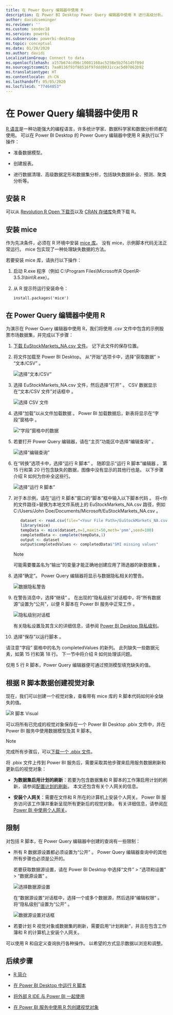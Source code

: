 ```yaml
---
title: 在 Power Query 编辑器中使用 R
description: 在 Power BI Desktop Power Query 编辑器中使用 R 进行高级分析。
author: davidiseminger
ms.reviewer: ''
ms.custom: seodec18
ms.service: powerbi
ms.subservice: powerbi-desktop
ms.topic: conceptual
ms.date: 01/28/2020
ms.author: davidi
LocalizationGroup: Connect to data
ms.openlocfilehash: a157b674cd96c10081168ac5258e5b2f6145f09d
ms.sourcegitcommit: 7aa0136f93f88516f97ddd8031ccac5d07863b92
ms.translationtype: HT
ms.contentlocale: zh-CN
ms.lasthandoff: 05/05/2020
ms.locfileid: "77464853"
---
```

# <a name="use-r-in-power-query-editor"></a>在 Power Query 编辑器中使用 R

[R 语言](https://mran.microsoft.com/documents/what-is-r)是一种功能强大的编程语言，许多统计学家、数据科学家和数据分析师都在使用。 可以在 Power BI Desktop 的 Power Query 编辑器中使用 R 来执行以下操作：

* 准备数据模型。

* 创建报表。

* 进行数据清理、高级数据定形和数据集分析，包括缺失数据补全、预测、聚类分析等。  

## <a name="install-r"></a>安装 R

可以从 [Revolution R Open 下载页](https://mran.revolutionanalytics.com/download/)以及 [CRAN 存储库](https://cran.r-project.org/bin/windows/base/)免费下载 R。

## <a name="install-mice"></a>安装 mice

作为先决条件，必须在 R 环境中安装 [mice 库](https://www.rdocumentation.org/packages/mice/versions/3.5.0/topics/mice)。 没有 mice，示例脚本代码无法正常运行。 mice 包实现了一种处理缺失数据的方法。

若要安装 mice 库，请执行以下操作：

1. 启动 R.exe 程序（例如 C:\Program Files\Microsoft\R Open\R-3.5.3\bin\R.exe）。  

2. 从 R 提示符运行安装命令：

   ``` 
   install.packages('mice') 
   ```

## <a name="use-r-in-power-query-editor"></a>在 Power Query 编辑器中使用 R

为演示在 Power Query 编辑器中使用 R，我们将使用 .csv 文件中包含的示例股票市场数据集，并完成以下步骤：

1. [下载 EuStockMarkets_NA.csv 文件](https://download.microsoft.com/download/F/8/A/F8AA9DC9-8545-4AAE-9305-27AD1D01DC03/EuStockMarkets_NA.csv)。 记下此文件的保存位置。

1. 将文件加载至 Power BI Desktop。 从“开始”选项卡中，选择“获取数据” > “文本/CSV”    。

   ![选择“文本/CSV”](media/desktop-r-in-query-editor/r-in-query-editor_1.png)

1. 选择 EuStockMarkets_NA.csv 文件，然后选择“打开”  。 CSV 数据显示在“文本/CSV 文件”对话框中  。

   ![选择 CSV 文件](media/desktop-r-in-query-editor/r-in-query-editor_2.png)

1. 选择“加载”以从文件加载数据  。 Power BI 加载数据后，新表将显示在“字段”窗格中  。

   ![“字段”窗格中的数据](media/desktop-r-in-query-editor/r-in-query-editor_3.png)

1. 若要打开 Power Query 编辑器，请在“主页”功能区中选择“编辑查询”   。

   ![选择“编辑查询”](media/desktop-r-in-query-editor/r-in-query-editor_4.png)

1. 在“转换”选项卡中，选择“运行 R 脚本”   。 随即显示“运行 R 脚本”编辑器  。 第 15 行和第 20 行包含缺失的数据，图像中没有显示的其他行也是。 以下步骤介绍 R 如何为你补全这些行。

   ![选择“运行 R 脚本”](media/desktop-r-in-query-editor/r-in-query-editor_5d.png)

1. 对于本示例，请在“运行 R 脚本”窗口的“脚本”框中输入以下脚本代码   。 将&lt;你的文件路径&gt;替换为本地文件系统上的 EuStockMarkets_NA.csv 路径，例如 C:/Users/John Doe/Documents/Microsoft/EuStockMarkets_NA.csv  。

    ```r
       dataset <- read.csv(file="<Your File Path>/EuStockMarkets_NA.csv", header=TRUE, sep=",")
       library(mice)
       tempData <- mice(dataset,m=1,maxit=50,meth='pmm',seed=100)
       completedData <- complete(tempData,1)
       output <- dataset
       output$completedValues <- completedData$"SMI missing values"
    ```

    > [!NOTE]
    > 可能需要覆盖名为“输出”的变量才能正确地创建应用了筛选器的新数据集  。

7. 选择“确定”。  Power Query 编辑器将显示与数据隐私相关的警告。

   ![数据隐私警告](media/desktop-r-in-query-editor/r-in-query-editor_6.png)
8. 在警告消息中，选择“继续”  。 在出现的“隐私级别”对话框中，将“所有数据源”设置为“公共”，以便 R 脚本在 Power BI 服务中正常工作   。 

   ![隐私级别对话框](media/desktop-r-in-query-editor/r-in-query-editor_7.png)

   有关隐私设置及其含义的详细信息，请参阅 [Power BI Desktop 隐私级别](desktop-privacy-levels.md)。

 9. 选择“保存”以运行脚本  。 

   请注意“字段”  窗格中的名为 completedValues  的新列。 此列缺失一些数据元素，如第 15 行和第 18 行。 下一节中将介绍 R 如何处理该问题。

   仅用 5 行 R 脚本，Power Query 编辑器便可通过预测模型填充缺失的值。

## <a name="create-visuals-from-r-script-data"></a>根据 R 脚本数据创建视觉对象

现在，我们可以创建一个视觉对象，查看带有 mice 库的 R 脚本代码如何补全缺失的值。

![R 脚本 Visual](media/desktop-r-in-query-editor/r-in-query-editor_8a.png)

可以将所有已完成的视觉对象保存在一个 Power BI Desktop .pbix 文件中，并在 Power BI 服务中使用数据模型及其 R 脚本。

> [!NOTE]
> 完成所有步骤后，可以[下载一个 .pbix 文件](https://download.microsoft.com/download/F/8/A/F8AA9DC9-8545-4AAE-9305-27AD1D01DC03/Complete%20Values%20with%20R%20in%20PQ.pbix)。

将 .pbix 文件上传到 Power BI 服务后，需要采取其他步骤来启用服务数据刷新和更新后的视觉对象：  

* **为数据集启用计划的刷新**：若要为包含数据集和 R 脚本的工作簿启用计划的刷新，请参阅[配置计划的刷新](refresh-scheduled-refresh.md)。 本文还包含有关个人网关的信息。

* **安装个人网关**：需要在文件和 R 所在的计算机上安装个人网关。 Power BI 服务访问该工作簿并重新呈现所有更新后的视觉对象。 有关详细信息，请参阅[在 Power BI 中使用个人网关](service-gateway-personal-mode.md)。

## <a name="limitations"></a>限制

对包括 R 脚本，在 Power Query 编辑器中创建的查询有一些限制：

* 所有 R 数据源设置都必须设置为“公开”  。 Power Query 编辑器查询中的其他所有步骤也必须是公开的。 

   若要获取数据源设置，请在 Power BI Desktop 中选择“文件” > “选项和设置” > “数据源设置”    。

   ![选择数据源设置](media/desktop-r-in-query-editor/r-in-query-editor_9.png)

   在“数据源设置”对话框中，选择一个或多个数据源，然后选择“编辑权限”   。 将“隐私级别”设置为“公开”   。

   ![数据源设置对话框](media/desktop-r-in-query-editor/r-in-query-editor_10.png)  
  
* 若要计划 R 视觉对象或数据集的刷新，需要启用“计划刷新”，并且在包含工作簿和 R 的计算机上安装个人网关。 

可以使用 R 和自定义查询执行各种操作。 以希望的方式显示数据以浏览和调整。

## <a name="next-steps"></a>后续步骤

* [R 简介](https://mran.microsoft.com/documents/what-is-r) 

* [在 Power BI Desktop 中运行 R 脚本](desktop-r-scripts.md) 

* [将外部 R IDE 与 Power BI 一起使用](desktop-r-ide.md) 

* [在 Power BI 服务中使用 R 包创建视觉对象](service-r-packages-support.md)
